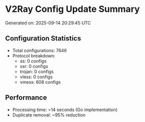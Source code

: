 # V2Ray Config Update Summary
Generated on: 2025-09-14 20:29:45 UTC

## Configuration Statistics
- Total configurations: 7646
- Protocol breakdown:
  - ss: 0 configs
  - ssr: 0 configs
  - trojan: 0 configs
  - vless: 0 configs
  - vmess: 608 configs

## Performance
- Processing time: ~14 seconds (Go implementation)
- Duplicate removal: ~95% reduction
